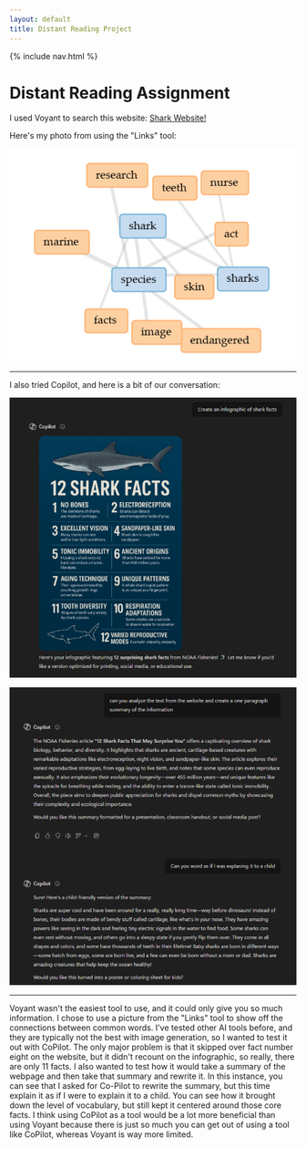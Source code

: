 ```yaml
---
layout: default
title: Distant Reading Project
---
```


{% include nav.html %}


# Distant Reading Assignment 

I used Voyant to search this website: [Shark Website!](https://www.fisheries.noaa.gov/feature-story/12-shark-facts-may-surprise-you)

Here's my photo from using the "Links" tool:

![Shark words from Voyant - research, teeth, nurse, marine, shark, act, species, skin, sharks, facts, image, endangered](shark.png)


---

I also tried Copilot, and here is a bit of our conversation:

![Infographic of 12 Shark Facts - no bones, electrorecption, excellent vision, sandpaper-like skin, tonic immobility, ancient origins, aging technique, unique patterns, tooth diversity, respiration adaptations, varied reproductive modes](shark_facts.png)


![Screenshot of CoPilot conversion- summary about the 12 shark facts and then the summary rewritten for explaining it to a child](shark_summary.png)

---

Voyant wasn't the easiest tool to use, and it could only give you so much information. I chose to use a picture from the "Links" tool to show off the connections between common words. I've tested other AI tools before, and they are typically not the best with image generation, so I wanted to test it out with CoPilot. The only major problem is that it skipped over fact number eight on the website, but it didn't recount on the infographic, so really, there are only 11 facts. I also wanted to test how it would take a summary of the webpage and then take that summary and rewrite it. In this instance, you can see that I asked for Co-Pilot to rewrite the summary, but this time explain it as if I were to explain it to a child. You can see how it brought down the level of vocabulary, but still kept it centered around those core facts. I think using CoPilot as a tool would be a lot more beneficial than using Voyant because there is just so much you can get out of using a tool like CoPilot, whereas Voyant is way more limited.
